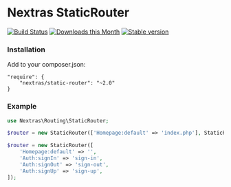 Nextras StaticRouter
====================

[![Build Status](https://travis-ci.org/nextras/static-router.svg?branch=master)](https://travis-ci.org/nextras/static-router)
[![Downloads this Month](https://img.shields.io/packagist/dm/nextras/static-router.svg)](https://packagist.org/packages/nextras/static-router)
[![Stable version](http://img.shields.io/packagist/v/nextras/static-router.svg)](https://packagist.org/packages/nextras/static-router)


### Installation

Add to your composer.json:

```
"require": {
	"nextras/static-router": "~2.0"
}
```


### Example

```php
use Nextras\Routing\StaticRouter;

$router = new StaticRouter(['Homepage:default' => 'index.php'], StaticRouter::ONE_WAY);

$router = new StaticRouter([
	'Homepage:default' => '',
	'Auth:signIn' => 'sign-in',
	'Auth:signOut' => 'sign-out',
	'Auth:signUp' => 'sign-up',
]);
```
